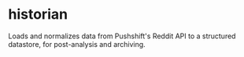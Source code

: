 # historian
  Loads and normalizes data from Pushshift's Reddit API to a structured datastore, for post-analysis and archiving.

